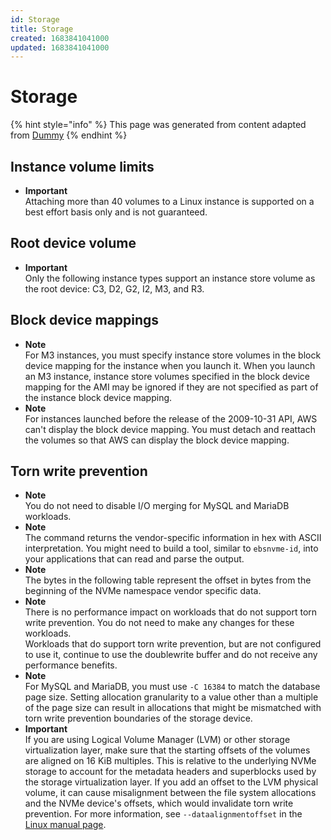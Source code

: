 ```yaml
---
id: Storage
title: Storage
created: 1683841041000
updated: 1683841041000
---
```

# Storage
{% hint style="info" %}
This page was generated from content adapted from [Dummy](https://docs.aws.amazon.com/ec2/index.html)
{% endhint %}
## Instance volume limits

- **Important**  
Attaching more than 40 volumes to a Linux instance is supported on a best effort basis only and is not guaranteed\.


## Root device volume

- **Important**  
Only the following instance types support an instance store volume as the root device: C3, D2, G2, I2, M3, and R3\.


## Block device mappings

- **Note**  
For M3 instances, you must specify instance store volumes in the block device mapping for the instance when you launch it\. When you launch an M3 instance, instance store volumes specified in the block device mapping for the AMI may be ignored if they are not specified as part of the instance block device mapping\.
- **Note**  
For instances launched before the release of the 2009\-10\-31 API, AWS can't display the block device mapping\. You must detach and reattach the volumes so that AWS can display the block device mapping\.


## Torn write prevention

- **Note**  
You do not need to disable I/O merging for MySQL and MariaDB workloads\.
- **Note**  
The command returns the vendor\-specific information in hex with ASCII interpretation\. You might need to build a tool, similar to `ebsnvme-id`, into your applications that can read and parse the output\.
- **Note**  
The bytes in the following table represent the offset in bytes from the beginning of the NVMe namespace vendor specific data\.
- **Note**  
There is no performance impact on workloads that do not support torn write prevention\. You do not need to make any changes for these workloads\.  
Workloads that do support torn write prevention, but are not configured to use it, continue to use the doublewrite buffer and do not receive any performance benefits\.
- **Note**  
For MySQL and MariaDB, you must use `-C 16384` to match the database page size\. Setting allocation granularity to a value other than a multiple of the page size can result in allocations that might be mismatched with torn write prevention boundaries of the storage device\.
- **Important**  
If you are using Logical Volume Manager \(LVM\) or other storage virtualization layer, make sure that the starting offsets of the volumes are aligned on 16 KiB multiples\. This is relative to the underlying NVMe storage to account for the metadata headers and superblocks used by the storage virtualization layer\. If you add an offset to the LVM physical volume, it can cause misalignment between the file system allocations and the NVMe device's offsets, which would invalidate torn write prevention\. For more information, see `--dataalignmentoffset` in the [Linux manual page](https://man7.org/linux/man-pages/man8/pvcreate.8.html)\.

